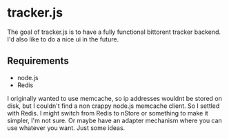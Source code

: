 tracker.js
==========

The goal of tracker.js is to have a fully functional bittorent tracker backend. I'd also like to do a nice ui in the future.

Requirements
------------

* node.js
* Redis



I originally wanted to use memcache, so ip addresses wouldnt be stored on disk, but I couldn't find a non crappy node.js memcache client. So I settled with Redis. I might switch from Redis to nStore or something to make it simpler, I'm not sure. Or maybe have an adapter mechanism where you can use whatever you want. Just some ideas.

